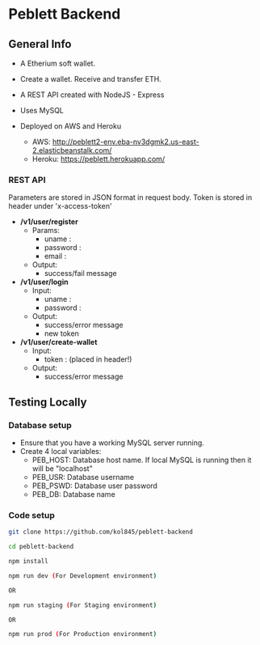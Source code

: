 # Peblett Backend

## General Info
- A Etherium soft wallet.

- Create a wallet. Receive and transfer ETH.

- A REST API created with NodeJS - Express

- Uses MySQL

- Deployed on AWS and Heroku
    - AWS: http://peblett2-env.eba-nv3dgmk2.us-east-2.elasticbeanstalk.com/
    - Heroku: https://peblett.herokuapp.com/

### REST API

Parameters are stored in JSON format in request body. Token is stored in header under 'x-access-token'

* **/v1/user/register**
    - Params:
        - uname : <username>
        - password : <password>
        - email : <email>
    - Output:
        - success/fail message
* **/v1/user/login**
    - Input:
        - uname : <username>
        - password : <password>
    - Output:
        - success/error message
        - new token
* **/v1/user/create-wallet**
    - Input:
        - token : <token> (placed in header!)
    - Output:
        - success/error message
## Testing Locally

### Database setup
- Ensure that you have a working MySQL server running.
- Create 4 local variables:
    - PEB_HOST: Database host name. If local MySQL is running then it will be "localhost"
    - PEB_USR: Database username
    - PEB_PSWD: Database user password
    - PEB_DB: Database name


### Code setup
```bash
git clone https://github.com/kol845/peblett-backend

cd peblett-backend

npm install

npm run dev (For Development environment) 

OR

npm run staging (For Staging environment)

OR

npm run prod (For Production environment)
```





